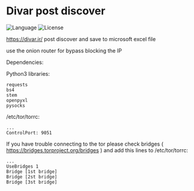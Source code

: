 # Divar post discover

![Language](http://img.shields.io/:language-PYTHON-red.svg?style=flat-square) ![License](http://img.shields.io/:license-GPL-blue.svg?style=flat-square)

https://divar.ir/ post discover and save to microsoft excel file

use the onion router for bypass blocking the IP


Dependencies:

Python3 libraries:
```
requests
bs4
stem
openpyxl
pysocks
```

/etc/tor/torrc:

```
...
ControlPort: 9051
```

If you have trouble connecting to the tor please check bridges ( https://bridges.torproject.org/bridges )
and add this lines to /etc/tor/torrc:

```
...
UseBridges 1
Bridge [1st bridge]
Bridge [2st bridge]
Bridge [3st bridge]
```


